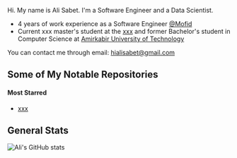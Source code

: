 Hi. My name is Ali Sabet. I'm a Software Engineer and a Data Scientist.

- 4 years of work experience as a Software Engineer [@Mofid](https://github.com/emofid)
- Current xxx master's student at the [xxx](https://xxx) and former Bachelor's student in Computer Science at [Amirkabir University of Technology](https://aut.ac.ir/en)

You can contact me through email: hialisabet@gmail.com

## Some of My Notable Repositories

#### Most Starred

- [xxx](https://github.com/xxx)

## General Stats

![Ali's GitHub stats](https://github-readme-stats.vercel.app/api?username=hialisabet&show_icons=true&layout=compact)
